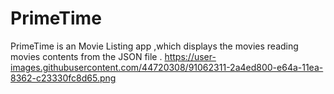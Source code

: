 # PrimeTime
PrimeTime is an Movie Listing app ,which displays the movies reading  movies contents from the JSON file . 
https://user-images.githubusercontent.com/44720308/91062311-2a4ed800-e64a-11ea-8362-c23330fc8d65.png
